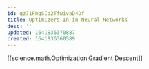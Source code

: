 ```yaml
---
id: gz71FnqSIo2TfwivaD4Df
title: Optimizers In in Neural Networks
desc: ''
updated: 1641836370887
created: 1641836360589
---
```


[[science.math.Optimization.Gradient Descent]]
